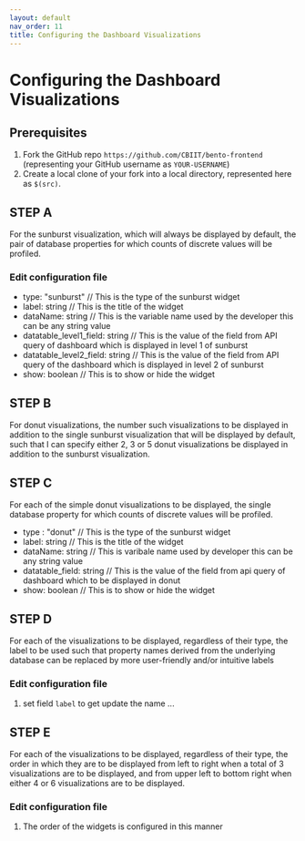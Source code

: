```yaml
---
layout: default
nav_order: 11
title: Configuring the Dashboard Visualizations
---
```


# Configuring the Dashboard Visualizations

## Prerequisites
1. Fork the GitHub repo `https://github.com/CBIIT/bento-frontend` (representing your GitHub username as `YOUR-USERNAME`)
2. Create a local clone of your fork into a local directory, represented here as `$(src)`.

## STEP A
For the sunburst visualization, which will always be displayed by default, the pair of database properties for which counts of discrete values will be profiled.

### Edit configuration file
 * type: "sunburst" // This is the type of the sunburst widget
 * label: string // This is the title of the widget
 * dataName: string // This is the variable name used by the developer this can be any string value
 * datatable_level1_field: string // This is the value of the field from API query of dashboard which is displayed in level 1 of sunburst
 * datatable_level2_field: string // This is the value of the field from API query of the dashboard which is displayed in level 2 of sunburst
 * show: boolean // This is to show or hide the widget

## STEP B
For donut visualizations, the number such visualizations to be displayed in addition to the single sunburst visualization that will be displayed by default, such that I can specify either 2, 3 or 5 donut visualizations be displayed in addition to the sunburst visualization.

## STEP C
For each of the simple donut visualizations to be displayed, the single database property for which counts of discrete values will be profiled.

 * type : "donut" // This is the type of the sunburst widget
 * label: string // This is the title of the widget
 * dataName: string // This is varibale name used by developer this can be any string value
 * datatable_field: string // This is the value of the field from api query of dashboard which to be displayed in donut
 * show: boolean // This is to show or hide the widget

## STEP D
For each of the visualizations to be displayed, regardless of their type, the label to be used such that property names derived from the underlying database can be replaced by more user-friendly and/or intuitive labels

### Edit configuration file
 1. set field `label` to get update the name ...

## STEP E
For each of the visualizations to be displayed, regardless of their type, the order in which they are to be displayed from left to right when a total of 3 visualizations are to be displayed, and from upper left to bottom right when either 4 or 6 visualizations are to be displayed.

### Edit configuration file
 1. The order of the widgets is configured in this manner
